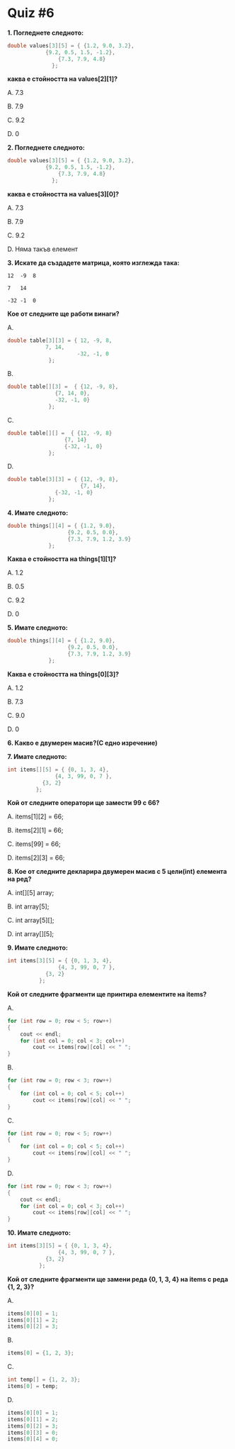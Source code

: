 # Quiz #6

**1. Погледнете следното:**
```c++
double values[3][5] = { {1.2, 9.0, 3.2},
			{9.2, 0.5, 1.5, -1.2},
    			{7.3, 7.9, 4.8} 
		      };
 ```
**каква е стойността на values[2][1]?**

А. 7.3

B. 7.9

C. 9.2

D. 0

  
**2. Погледнете следното:**
```c++
double values[3][5] = { {1.2, 9.0, 3.2},
			{9.2, 0.5, 1.5, -1.2},
    			{7.3, 7.9, 4.8} 
		      };
 ```
**каква е стойността на values[3][0]?**

А. 7.3

B. 7.9

C. 9.2

D. Няма такъв елемент
  
**3. Искате да създадете матрица, която изглежда така:**
	
	12	-9	8
	
	7	14
	
	-32	-1	0
**Кое от следните ще работи винаги?**


А.   
```c++
double table[3][3] = { 12, -9, 8, 
   			7, 14,
                      -32, -1, 0
		     };
```

B.   
```c++
double table[][3] =  { {12, -9, 8}, 
		       {7, 14, 0},
		       -32, -1, 0} 
		     };
```

C. 
```c++
double table[][] =  { {12, -9, 8}
    		      {7, 14}
        	      {-32, -1, 0} 
		     };
```

D.  
```c++
double table[3][3] = { {12, -9, 8},
    	               {7, 14},
   		       {-32, -1, 0} 
		     };

```  

**4. Имате следното:**
```c++
double things[][4] = { {1.2, 9.0},
    		       {9.2, 0.5, 0.0},
    		       {7.3, 7.9, 1.2, 3.9} 
		     };
```
**Каква е стойността на things[1][1]?**

А. 1.2

B. 0.5

C. 9.2

D. 0

**5. Имате следното:**
```c++
double things[][4] = { {1.2, 9.0},
    		       {9.2, 0.5, 0.0},
    		       {7.3, 7.9, 1.2, 3.9} 
		     };
```
**Каква е стойността на things[0][3]?**

А. 1.2

B. 7.3

C. 9.0

D. 0

  
**6. Какво е двумерен масив?(С едно изречение)**

  
**7. Имате следното:**
```c++
int items[][5] = { {0, 1, 3, 4},
    		   {4, 3, 99, 0, 7 },
   		   {3, 2} 
		 };
```
**Кой от следните оператори ще замести 99 с 66?**

А. items[1][2] = 66;

B. items[2][1] = 66;

C. items[99] = 66;

D. items[2][3] = 66;

  
**8. Кое от следните декларира двумерен масив с 5 цели(int) елемента на ред?**

A.    int[][5] array;

B.    int array[5];

C.    int array[5][];

D.    int array[][5];

  
**9. Имате следното:**
```c++
int items[3][5] = { {0, 1, 3, 4},
    		    {4, 3, 99, 0, 7 },
   		    {3, 2} 
		  };
```
**Koй от следните фрагменти ще принтира елементите на items?**

A.
```c++
for (int row = 0; row < 5; row++)
{
	cout << endl;
  	for (int col = 0; col < 3; col++)
  		cout << items[row][col] << " ";
}
```

B. 
```c++
for (int row = 0; row < 3; row++)
{
  	for (int col = 0; col < 5; col++)
  		cout << items[row][col] << " ";
}
```

C.  
```c++
for (int row = 0; row < 5; row++)
{
	for (int col = 0; col < 5; col++)
  		cout << items[row][col] << " ";
}
```

D.
```c++
for (int row = 0; row < 3; row++)
{
	cout << endl;
	for (int col = 0; col < 3; col++)
  		cout << items[row][col] << " ";
}
```

  
**10. Имате следното:**
```c++
int items[3][5] = { {0, 1, 3, 4},
    		    {4, 3, 99, 0, 7 },
   		    {3, 2} 
		  };
```
**Koй от следните фрагменти ще замени реда {0, 1, 3, 4} на items с реда {1, 2, 3}?**

A.   
```c++
items[0][0] = 1; 
items[0][1] = 2; 
items[0][2] = 3;
```

B.   
```c++
items[0] = {1, 2, 3};
```

C.     
```c++
int temp[] = {1, 2, 3};
items[0] = temp;
```

D. 
```c++
items[0][0] = 1; 
items[0][1] = 2; 
items[0][2] = 3;
items[0][3] = 0;
items[0][4] = 0;
```
